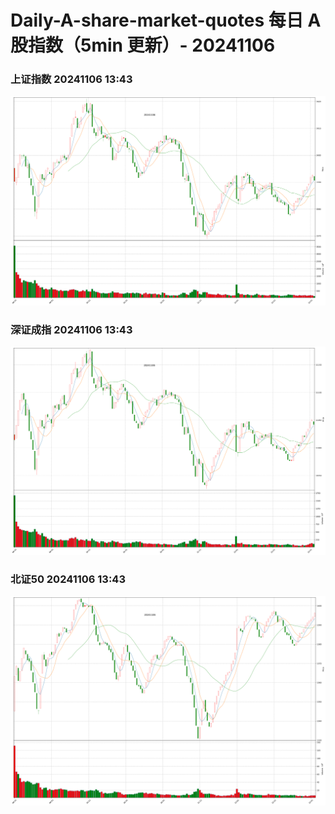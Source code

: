 
# Daily-A-share-market-quotes 每日 A 股指数（5min 更新）- 20241106

### 上证指数 20241106 13:43
![](./fig/2024/11/20241106-sh000001.png)

### 深证成指 20241106 13:43
![](./fig/2024/11/20241106-sz399001.png)

### 北证50 20241106 13:43
![](./fig/2024/11/20241106-bj899050.png)
